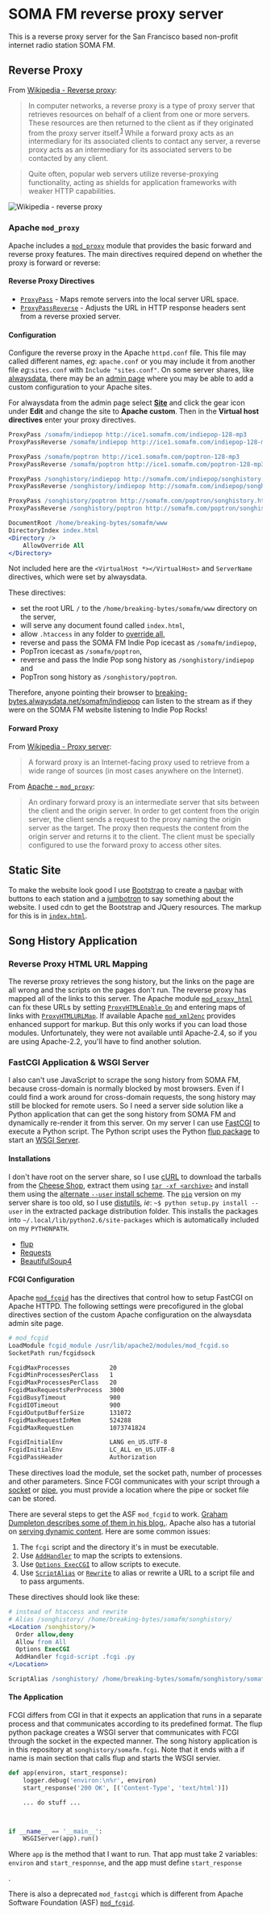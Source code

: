 # SOMA FM reverse proxy server

This is a reverse proxy server for the San Francisco based non-profit internet radio station SOMA FM.

## Reverse Proxy

From [Wikipedia - Reverse proxy](https://en.wikipedia.org/wiki/Reverse_proxy):

>In computer networks, a reverse proxy is a type of proxy server that retrieves resources on behalf of a client from one or more
servers. These resources are then returned to the client as if they originated from the proxy server itself.<sup>[1][1]</sup> While a forward proxy
acts as an intermediary for its associated clients to contact any server, a reverse proxy acts as an intermediary for its associated
servers to be contacted by any client.

>Quite often, popular web servers utilize reverse-proxying functionality, acting as shields for application frameworks with weaker
HTTP capabilities.

[1]: http://httpd.apache.org/docs/current/mod/mod_proxy.html#forwardreverse

![Wikipedia - reverse proxy](https://upload.wikimedia.org/wikipedia/commons/6/67/Reverse_proxy_h2g2bob.svg)

### Apache `mod_proxy`

Apache includes a [`mod_proxy`](https://httpd.apache.org/docs/current/mod/mod_proxy.html) module that provides the basic forward
and reverse proxy features. The main directives required depend on whether the proxy is forward or reverse:

#### Reverse Proxy Directives

* [`ProxyPass`](https://httpd.apache.org/docs/trunk/mod/mod_proxy.html#proxypass) - Maps remote servers into the local server URL
space.
* [`ProxyPassReverse`](https://httpd.apache.org/docs/trunk/mod/mod_proxy.html#proxypassreverse) - Adjusts the URL in HTTP response
headers sent from a reverse proxied server.

#### Configuration

Configure the reverse proxy in the Apache `httpd.conf` file. This file may called different names, _eg_: `apache.conf` or you may
include it from another file _eg_:`sites.conf` with `Include "sites.conf"`. On some server shares, like
[alwaysdata](https://www.alwaysdata.com/en/), there may be an [admin page](https://admin.alwaysdata.com/) where you may be able to
add a custom configuration to your Apache sites.

For alwaysdata from the admin page select [**Site**](https://admin.alwaysdata.com/site/) and click the gear icon under **Edit** and
change the site to **Apache custom**. Then in the **Virtual host directives** enter your proxy directives.

```apache
ProxyPass /somafm/indiepop http://ice1.somafm.com/indiepop-128-mp3
ProxyPassReverse /somafm/indiepop http://ice1.somafm.com/indiepop-128-mp3

ProxyPass /somafm/poptron http://ice1.somafm.com/poptron-128-mp3
ProxyPassReverse /somafm/poptron http://ice1.somafm.com/poptron-128-mp3

ProxyPass /songhistory/indiepop http://somafm.com/indiepop/songhistory.html
ProxyPassReverse /songhistory/indiepop http://somafm.com/indiepop/songhistory.html

ProxyPass /songhistory/poptron http://somafm.com/poptron/songhistory.html
ProxyPassReverse /songhistory/poptron http://somafm.com/poptron/songhistory.html

DocumentRoot /home/breaking-bytes/somafm/www
DirectoryIndex index.html
<Directory />
    AllowOverride All
</Directory>
```

Not included here are the `<VirtualHost *></VirtualHost>` and `ServerName` directives, which were set by alwaysdata.

These directives:

* set the root URL `/` to the `/home/breaking-bytes/somafm/www` directory on the server,
* will serve any document found called `index.html`,
* allow `.htaccess` in any folder to [override all](https://httpd.apache.org/docs/current/mod/core.html#allowoverride),
* reverse and pass the SOMA FM Indie Pop icecast as `/somafm/indiepop`,
* PopTron icecast as `/somafm/poptron`,
* reverse and pass the Indie Pop song history as `/songhistory/indiepop` and
* PopTron song history as `/songhistory/poptron`.

Therefore, anyone pointing their browser to
[breaking-bytes.alwaysdata.net/somafm/indiepop](http://breaking-bytes.alwaysdata.net/somafm/indiepop) can listen to the stream
as if they were on the SOMA FM website listening to Indie Pop Rocks!

#### Forward Proxy

From [Wikipedia - Proxy server](https://en.wikipedia.org/wiki/Proxy_server):

>A forward proxy is an Internet-facing proxy used to retrieve from a wide range of sources (in most cases anywhere on the Internet).

From [Apache - `mod_proxy`](https://httpd.apache.org/docs/current/mod/mod_proxy.html):

>An ordinary forward proxy is an intermediate server that sits between the client and the origin server. In order to get content from
the origin server, the client sends a request to the proxy naming the origin server as the target. The proxy then requests the content
from the origin server and returns it to the client. The client must be specially configured to use the forward proxy to access other
sites.

## Static Site

To make the website look good I use [Bootstrap](http://getbootstrap.com/) to create a
[navbar](http://getbootstrap.com/components/#navbar) with buttons to each station and a
[jumbotron](http://getbootstrap.com/components/#jumbotron) to say something about the website. I used cdn to get the Bootstrap
and JQuery resources. The markup for this is in [`index.html`](./www/index.html).

## Song History Application

### Reverse Proxy HTML URL Mapping

The reverse proxy retrieves the song history, but the links on the page are all wrong and the scripts on the pages don't run. The reverse proxy has mapped all of the links to this server. The Apache module
[`mod_proxy_html`](https://httpd.apache.org/docs/current/mod/mod_proxy_html.html) can fix these URLs by setting
[`ProxyHTMLEnable On`](https://httpd.apache.org/docs/current/mod/mod_proxy_html.html#proxyhtmlenable) and entering maps of links with
[`ProxyHTMLURLMap`](https://httpd.apache.org/docs/current/mod/mod_proxy_html.html#proxyhtmlurlmap). If available Apache
[`mod_xml2enc`](https://httpd.apache.org/docs/current/mod/mod_xml2enc.html) provides enhanced support for markup. But this only works
if you can load those modules. Unfortunately, they were not available until Apache-2.4, so if you are using Apache-2.2, you'll have
to find another solution.

### FastCGI Application & WSGI Server

I also can't use JavaScript to scrape the song history from SOMA FM, because cross-domain is normally blocked by most browsers.
Even if I could find a work around for cross-domain requests, the song history may still be blocked for remote users. So I need
a server side solution like a Python application that can get the song history from SOMA FM and dynamically re-render it from
this server. On my server I can use [FastCGI](https://en.wikipedia.org/wiki/FastCGI) to execute a Python script. The Python script
uses the Python [flup package](https://www.saddi.com/software/flup/) to start an
[WSGI Server](https://en.wikipedia.org/wiki/Web_Server_Gateway_Interface).

#### Installations

I don't have root on the server share, so I use [cURL](https://curl.haxx.se/) to download the tarballs from the
[Cheese Shop](https://pypi.python.org/pypi), extract them using [`tar -xf <archive>`](https://www.gnu.org/software/tar/)
and install them using the
[alternate `--user` install scheme](https://docs.python.org/2/install/#alternate-installation-the-user-scheme). The
[`pip`](https://pip.pypa.io/en/stable/) version on my server share is too old, so I use
[distutils](https://docs.python.org/2.7/library/distutils.html), _ie_: `~$ python setup.py install --user` in the extracted
package distribution folder. This installs the packages into `~/.local/lib/python2.6/site-packages` which is automatically
included on my `PYTHONPATH`.

* [flup](https://pypi.python.org/pypi/flup/1.0.2)
* [Requests](https://pypi.python.org/pypi/requests)
* [BeautifulSoup4](https://pypi.python.org/pypi/beautifulsoup4)

#### FCGI Configuration

Apache [`mod_fcgid`](http://httpd.apache.org/mod_fcgid/mod/mod_fcgid.html) has the directives that control how to setup FastCGI
on Apache HTTPD. The following settings were precofigured in the global directives section of the custom Apache configuration on
the alwaysdata admin site page.

```apache
# mod_fcgid
LoadModule fcgid_module /usr/lib/apache2/modules/mod_fcgid.so
SocketPath run/fcgidsock

FcgidMaxProcesses           20
FcgidMinProcessesPerClass   1
FcgidMaxProcessesPerClass   20
FcgidMaxRequestsPerProcess  3000
FcgidBusyTimeout            900
FcgidIOTimeout              900
FcgidOutputBufferSize       131072
FcgidMaxRequestInMem        524288
FcgidMaxRequestLen          1073741824

FcgidInitialEnv             LANG en_US.UTF-8
FcgidInitialEnv             LC_ALL en_US.UTF-8
FcgidPassHeader             Authorization
```

These directives load the module, set the socket path, number of processes and other parameters. Since FCGI communicates with your script through a [socket](https://en.wikipedia.org/wiki/Unix_domain_socket) or [pipe](https://en.wikipedia.org/wiki/Named_pipe), you must provide a location where the pipe or socket file can be stored.

There are several steps to get the ASF `mod_fcgid` to work. [Graham Dumpleton describes some of them in his blog.](http://blog.dscpl.com.au/2011/09/why-is-wsgi-deployment-under-fastcgi-so.html). Apache also has a tutorial on [serving dynamic content](http://httpd.apache.org/docs/current/howto/cgi.html). Here are some common issues:

1. The `fcgi` script and the directory it's in must be executable.
2. Use [`AddHandler`](https://httpd.apache.org/docs/current/mod/mod_mime.html#addhandler) to map the scripts to extensions.
3. Use [`Options ExecCGI`](https://httpd.apache.org/docs/2.4/mod/core.html#Options) to allow scripts to execute.
4. Use [`ScriptAlias`](https://httpd.apache.org/docs/current/mod/mod_alias.html#scriptalias) or [`Rewrite`](http://httpd.apache.org/docs/current/mod/mod_rewrite.html) to alias or rewrite a URL to a script file and to pass arguments.

These directives should look like these:

```apache
# instead of htaccess and rewrite
# Alias /songhistory/ /home/breaking-bytes/somafm/songhistory/
<Location /songhistory/>
  Order allow,deny
  Allow from All
  Options ExecCGI
  AddHandler fcgid-script .fcgi .py
</Location>

ScriptAlias /songhistory/ /home/breaking-bytes/somafm/songhistory/somafm.fcgi
```

#### The Application

FCGI differs from CGI in that it expects an application that runs in a separate process and that communicates according to its predefined format. The flup python package creates a WSGI server that communicates with FCGI through the socket in the expected manner. The song history application is in this repository at `songhistory/somafm.fcgi`. Note that it ends with a if name is main section that calls flup and starts the WSGI servier.

```python
def app(environ, start_response):
    logger.debug('environ:\n%r', environ)
    start_response('200 OK', [('Content-Type', 'text/html')])

    ... do stuff ...



if __name__ == '__main__':
    WSGIServer(app).run()
```

Where `app` is the method that I want to run. That app must take 2 variables: `environ` and `start_responnse`, and the app must define
`start_response`

.

There is also a deprecated `mod_fastcgi` which is different from Apache Software Foundation (ASF) [`mod_fcgid`](https://httpd.apache.org/mod_fcgid/).
